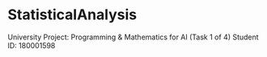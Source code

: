 # StatisticalAnalysis
University Project: Programming &amp; Mathematics for AI (Task 1 of 4)
Student ID: 180001598
